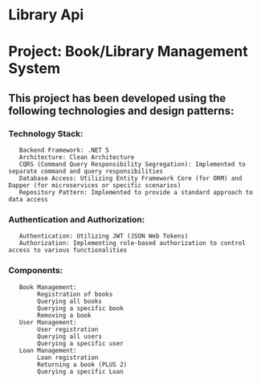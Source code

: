# Library Api 
# Project: Book/Library Management System

## This project has been developed using the following technologies and design patterns:
  ### Technology Stack:
       Backend Framework: .NET 5
       Architecture: Clean Architecture
       CQRS (Command Query Responsibility Segregation): Implemented to separate command and query responsibilities
       Database Access: Utilizing Entity Framework Core (for ORM) and Dapper (for microservices or specific scenarios)
       Repository Pattern: Implemented to provide a standard approach to data access

  ### Authentication and Authorization:
       Authentication: Utilizing JWT (JSON Web Tokens)
       Authorization: Implementing role-based authorization to control access to various functionalities
      
  ### Components:
       Book Management:
            Registration of books
            Querying all books
            Querying a specific book
            Removing a book
       User Management:
            User registration 
            Querying all users
            Querying a specific user
       Loan Management:
            Loan registration 
            Returning a book (PLUS 2)
            Querying a specific Loan

            
